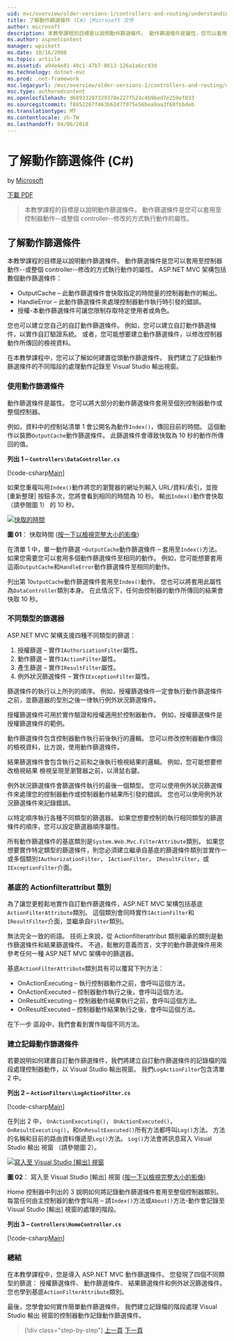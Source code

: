 ```yaml
---
uid: mvc/overview/older-versions-1/controllers-and-routing/understanding-action-filters-cs
title: 了解動作篩選條件 (C#) |Microsoft 文件
author: microsoft
description: 本教學課程的目標是以說明動作篩選條件。 動作篩選條件是屬性，您可以套用至控制器動作--或整個控制器...
ms.author: aspnetcontent
manager: wpickett
ms.date: 10/16/2008
ms.topic: article
ms.assetid: a94e4e81-40c1-47b7-8613-126a1a6cc93d
ms.technology: dotnet-mvc
ms.prod: .net-framework
msc.legacyurl: /mvc/overview/older-versions-1/controllers-and-routing/understanding-action-filters-cs
msc.type: authoredcontent
ms.openlocfilehash: d68933297329370e227f524c4b96ed7e259ef833
ms.sourcegitcommit: f8852267f463b62d7f975e56bea9aa3f68fbbdeb
ms.translationtype: MT
ms.contentlocale: zh-TW
ms.lasthandoff: 04/06/2018
---
```

<a name="understanding-action-filters-c"></a>了解動作篩選條件 (C#)
====================
by [Microsoft](https://github.com/microsoft)

[下載 PDF](http://download.microsoft.com/download/e/f/3/ef3f2ff6-7424-48f7-bdaa-180ef64c3490/ASPNET_MVC_Tutorial_14_CS.pdf)

> 本教學課程的目標是以說明動作篩選條件。 動作篩選條件是您可以套用至控制器動作--或整個 controller--修改的方式執行動作的屬性。


## <a name="understanding-action-filters"></a>了解動作篩選條件

本教學課程的目標是以說明動作篩選條件。 動作篩選條件是您可以套用至控制器動作--或整個 controller--修改的方式執行動作的屬性。 ASP.NET MVC 架構包括數個動作篩選條件：

- OutputCache – 此動作篩選條件會快取指定的時間量的控制器動作的輸出。
- HandleError – 此動作篩選條件來處理控制器動作執行時引發的錯誤。
- 授權-本動作篩選條件可讓您限制存取特定使用者或角色。

您也可以建立您自己的自訂動作篩選條件。 例如，您可以建立自訂動作篩選條件，以實作自訂驗證系統。 或者，您可能想要建立動作篩選條件，以修改控制器動作所傳回的檢視資料。

在本教學課程中，您可以了解如何建置從頭動作篩選條件。 我們建立了記錄動作篩選條件的不同階段的處理動作記錄至 Visual Studio 輸出視窗。

### <a name="using-an-action-filter"></a>使用動作篩選條件

動作篩選條件是屬性。 您可以將大部分的動作篩選條件套用至個別控制器動作或整個控制器。

例如，資料中的控制站清單 1 會公開名為動作`Index()`，傳回目前的時間。 這個動作以裝飾`OutputCache`動作篩選條件。 此篩選條件會導致快取為 10 秒的動作所傳回的值。

**列出 1 – `Controllers\DataController.cs`**

[!code-csharp[Main](understanding-action-filters-cs/samples/sample1.cs)]

如果您重複叫用`Index()`動作將您的瀏覽器的網址列輸入 URL/資料/索引，並按 [重新整理] 按鈕多次，您將會看到相同的時間為 10 秒。 輸出`Index()`動作會快取 （請參閱圖 1） 的 10 秒。


[![快取的時間](understanding-action-filters-cs/_static/image2.png)](understanding-action-filters-cs/_static/image1.png)

**圖 01**： 快取時間 ([按一下以檢視完整大小的影像](understanding-action-filters-cs/_static/image3.png))


在清單 1 中，單一動作篩選 –`OutputCache`動作篩選條件 – 套用至`Index()`方法。 如果您需要您可以套用多個動作篩選條件至相同的動作。 例如，您可能想要套用這兩`OutputCache`和`HandleError`動作篩選條件至相同的動作。

列出第 1`OutputCache`動作篩選條件套用至`Index()`動作。 您也可以將套用此屬性為`DataController`類別本身。 在此情況下，任何由控制器的動作所傳回的結果會快取 10 秒。

### <a name="the-different-types-of-filters"></a>不同類型的篩選器

ASP.NET MVC 架構支援四種不同類型的篩選：

1. 授權篩選 – 實作`IAuthorizationFilter`屬性。
2. 動作篩選 – 實作`IActionFilter`屬性。
3. 產生篩選 – 實作`IResultFilter`屬性。
4. 例外狀況篩選條件 – 實作`IExceptionFilter`屬性。

篩選條件的執行以上所列的順序。 例如，授權篩選條件一定會執行動作篩選條件之前，並篩選器的型別之後一律執行例外狀況篩選條件。

授權篩選條件可用於實作驗證和授權適用於控制器動作。 例如，授權篩選條件是授權篩選條件的範例。

動作篩選條件包含控制器動作執行前後執行的邏輯。 您可以修改控制器動作傳回的檢視資料，比方說，使用動作篩選條件。

結果篩選條件會包含執行之前和之後執行檢視結果的邏輯。 例如，您可能想要修改檢視結果 檢視呈現至瀏覽器之前，以滑鼠右鍵。

例外狀況篩選條件會篩選條件執行的最後一個類型。 您可以使用例外狀況篩選條件來處理您的控制器動作或控制器動作結果所引發的錯誤。 您也可以使用例外狀況篩選條件來記錄錯誤。

以特定順序執行各種不同類型的篩選器。 如果您想要控制的執行相同類型的篩選條件的順序，您可以設定篩選器順序屬性。

所有動作篩選條件的基底類別是`System.Web.Mvc.FilterAttribute`類別。 如果您想要實作特定類型的篩選條件，則您必須建立繼承自基底的篩選條件類別並實作一或多個類別`IAuthorizationFilter`， `IActionFilter`， `IResultFilter`，或`IExceptionFilter`介面。

### <a name="the-base-actionfilterattribute-class"></a>基底的 Actionfilterattribut 類別

為了讓您更輕鬆地實作自訂動作篩選條件，ASP.NET MVC 架構包括基底`ActionFilterAttribute`類別。 這個類別會同時實作`IActionFilter`和`IResultFilter`介面，並繼承自`Filter`類別。

無法完全一致的術語。 技術上來說，從 Actionfilterattribut 類別繼承的類別是動作篩選條件和結果篩選條件。 不過，鬆散的意義而言，文字的動作篩選條件用來參考任何一種 ASP.NET MVC 架構中的篩選器。

基底`ActionFilterAttribute`類別具有可以覆寫下列方法：

- OnActionExecuting – 執行控制器動作之前，會呼叫這個方法。
- OnActionExecuted – 控制器動作執行之後，會呼叫這個方法。
- OnResultExecuting – 控制器動作結果執行之前，會呼叫這個方法。
- OnResultExecuted – 控制器動作結果執行之後，會呼叫這個方法。

在下一步 區段中，我們會看到實作每個不同方法。

### <a name="creating-a-log-action-filter"></a>建立記錄動作篩選條件

若要說明如何建置自訂動作篩選條件，我們將建立自訂動作篩選條件的記錄檔的階段處理控制器動作，以 Visual Studio 輸出視窗。 我們`LogActionFilter`包含清單 2 中。

**列出 2 – `ActionFilters\LogActionFilter.cs`**

[!code-csharp[Main](understanding-action-filters-cs/samples/sample2.cs)]

在列出 2 中， `OnActionExecuting()`， `OnActionExecuted()`， `OnResultExecuting()`，和`OnResultExecuted()`所有方法都呼叫`Log()`方法。 方法的名稱和目前的路由資料傳遞至`Log()`方法。 `Log()`方法會將訊息寫入 Visual Studio 輸出 視窗 （請參閱圖 2）。


[![寫入至 Visual Studio [輸出] 視窗](understanding-action-filters-cs/_static/image5.png)](understanding-action-filters-cs/_static/image4.png)

**圖 02**： 寫入至 Visual Studio [輸出] 視窗 ([按一下以檢視完整大小的影像](understanding-action-filters-cs/_static/image6.png))


Home 控制器中列出的 3 說明如何將記錄動作篩選條件套用至整個控制器類別。 每當任何由主控制器的動作會叫用 – 請`Index()`方法或`About()`方法-動作會記錄至 Visual Studio [輸出] 視窗的處理的階段。

**列出 3 – `Controllers\HomeController.cs`**

[!code-csharp[Main](understanding-action-filters-cs/samples/sample3.cs)]

### <a name="summary"></a>總結

在本教學課程中，您是導入 ASP.NET MVC 動作篩選條件。 您發現了四個不同類型的篩選： 授權篩選條件、 動作篩選條件、 結果篩選條件和例外狀況篩選條件。 您也學到基底`ActionFilterAttribute`類別。

最後，您學會如何實作簡單動作篩選條件。 我們建立記錄檔的階段處理 Visual Studio 輸出 視窗的控制器動作記錄動作篩選條件。

> [!div class="step-by-step"]
> [上一頁](asp-net-mvc-routing-overview-cs.md)
> [下一頁](improving-performance-with-output-caching-cs.md)
